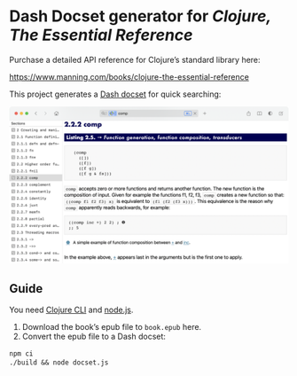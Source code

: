 # Dash Docset generator for *Clojure, The Essential Reference*

Purchase a detailed API reference for Clojure’s standard library here:

https://www.manning.com/books/clojure-the-essential-reference

This project generates a [Dash docset](https://kapeli.com/dash) for quick searching:

![screenshot](screenshot.png)

## Guide

You need [Clojure CLI](https://clojure.org/guides/getting_started) and [node.js](https://nodejs.org/).

1. Download the book’s epub file to `book.epub` here.
2. Convert the epub file to a Dash docset:

```
npm ci
./build && node docset.js
```

